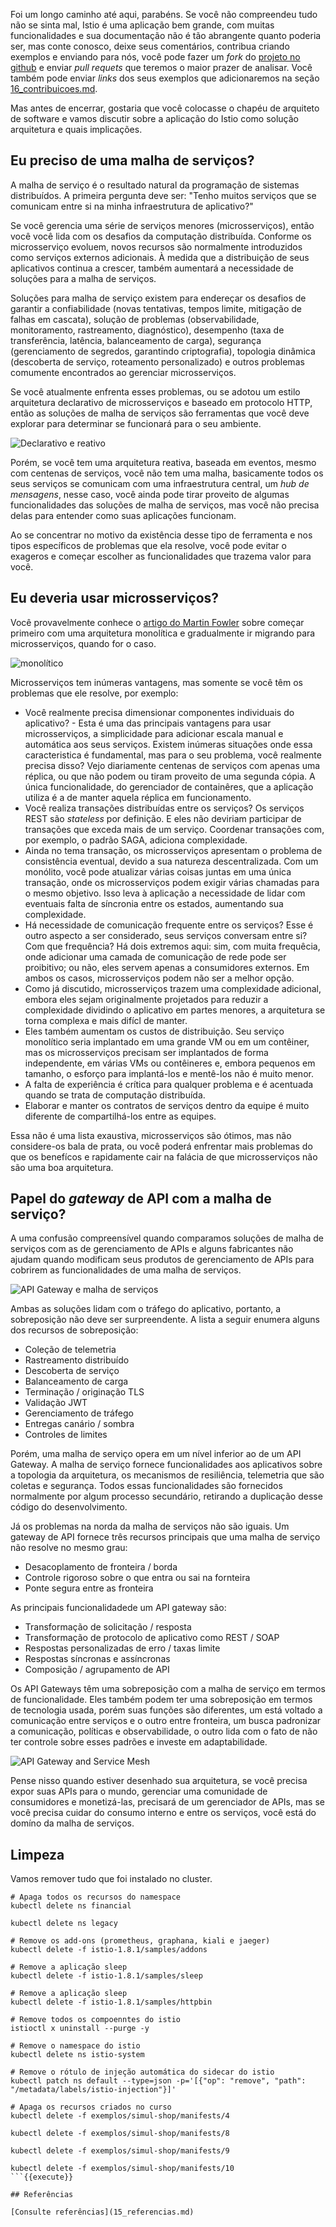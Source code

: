 Foi um longo caminho até aqui, parabéns. Se você não compreendeu tudo não se sinta mal, Istio é uma aplicação bem grande, com muitas funcionalidades e sua documentação não é tão abrangente quanto poderia ser, mas conte conosco, deixe seus comentários, contribua criando exemplos e enviando para nós, você pode fazer um _fork_ do [projeto no github](https://github.com/kdop-dev/istio-curso) e enviar _pull requets_ que teremos o maior prazer de analisar. Você também pode enviar _links_ dos seus exemplos que adicionaremos na seção [16_contribuicoes.md](16_contribuicoes.md).

Mas antes de encerrar, gostaria que você colocasse o chapéu de arquiteto de software e vamos discutir sobre a aplicação do Istio como solução arquitetura e quais implicações.

## Eu preciso de uma malha de serviços?

A malha de serviço é o resultado natural da programação de sistemas distribuídos. A primeira pergunta deve ser: "Tenho muitos serviços que se comunicam entre si na minha infraestrutura de aplicativo?"

Se você gerencia uma série de serviços menores (microsserviços), então você você lida com os desafios da computação distribuída. Conforme os microsserviço evoluem, novos recursos são normalmente introduzidos como serviços externos adicionais. À medida que a distribuição de seus aplicativos continua a crescer, também aumentará a necessidade de soluções para a malha de serviços.

Soluções para malha de serviço existem para endereçar os desafios de garantir a confiabilidade (novas tentativas, tempos limite, mitigação de falhas em cascata), solução de problemas (observabilidade, monitoramento, rastreamento, diagnóstico), desempenho (taxa de transferência, latência, balanceamento de carga), segurança (gerenciamento de segredos, garantindo criptografia), topologia dinâmica (descoberta de serviço, roteamento personalizado) e outros problemas comumente encontrados ao gerenciar microsserviços.

Se você atualmente enfrenta esses problemas, ou se adotou um estilo arquitetura declarativo de microsserviços e baseado em protocolo HTTP, então as soluções de malha de serviços são ferramentas que você deve explorar para determinar se funcionará para o seu ambiente.

![Declarativo e reativo](media/declarative_reactive.png)

Porém, se você tem uma arquitetura reativa, baseada em eventos, mesmo com centenas de serviços, você não tem uma malha, basicamente todos os seus serviços se comunicam com uma infraestrutura central, um _hub de mensagens_, nesse caso, você ainda pode tirar proveito de algumas funcionalidades das soluções de malha de serviços, mas você não precisa delas para entender como suas aplicações funcionam.

Ao se concentrar no motivo da existência desse tipo de ferramenta e nos tipos específicos de problemas que ela resolve, você pode evitar o exageros e começar escolher as funcionalidades que trazema valor para você.

## Eu deveria usar microsserviços?

Você provavelmente conhece o [artigo do Martin Fowler](https://martinfowler.com/bliki/MonolithFirst.html) sobre começar primeiro com uma arquitetura monolítica e gradualmente ir migrando para microsserviços, quando for o caso.

![monolítico](media/monolith.png)

Microsserviços tem inúmeras vantagens, mas somente se você têm os problemas que ele resolve, por exemplo:

* Você realmente precisa dimensionar componentes individuais do aplicativo? - Esta é uma das principais vantagens para usar microsserviços, a simplicidade para adicionar escala manual e automática aos seus serviços. Existem inúmeras situações onde essa caracteristica é fundamental, mas para o seu problema, você realmente precisa disso? Vejo diariamente centenas de serviços com apenas uma réplica, ou que não podem ou tiram proveito de uma segunda cópia. A única funcionalidade, do gerenciador de containêres, que a aplicação utiliza é a de manter aquela réplica em funcionamento.
* Você realiza transações distribuídas entre os serviços? Os serviços REST são _stateless_ por definição. E eles não deviriam participar de transações que exceda mais de um serviço. Coordenar transações com, por exemplo, o padrão SAGA, adiciona complexidade.
* Ainda no tema transação, os microsserviços apresentam o problema de consistência eventual, devido a sua natureza descentralizada. Com um monólito, você pode atualizar várias coisas juntas em uma única transação, onde os microsserviços podem exigir várias chamadas para o mesmo objetivo. Isso leva à aplicação a necessidade de lidar com eventuais falta de síncronia entre os estados, aumentando sua complexidade.
* Há necessidade de comunicação frequente entre os serviços? Esse é outro aspecto a ser considerado, seus serviços conversam entre si? Com que frequência? Há dois extremos aqui: sim, com muita frequêcia, onde adicionar uma camada de comunicação de rede pode ser proibitivo; ou não, eles servem apenas a consumidores externos. Em ambos os casos, microsserviços podem não ser a melhor opção.
* Como já discutido, microsserviços trazem uma complexidade adicional, embora eles sejam originalmente projetados para reduzir a complexidade dividindo o aplicativo em partes menores, a arquitetura se torna complexa e mais difícl de manter.
* Eles também aumentam os custos de distribuição. Seu serviço monolítico seria implantado em uma grande VM ou em um contêiner, mas os microsserviços precisam ser implantados de forma independente, em várias VMs ou contêineres e, embora pequenos em tamanho, o esforço para implantá-los e mentê-los não é muito menor.
* A falta de experiência é crítica para qualquer problema e é acentuada quando se trata de computação distribuída.
* Elaborar e manter os contratos de serviços dentro da equipe é muito diferente de compartilhá-los entre as equipes.

Essa não é uma lista exaustiva, microsserviços são ótimos, mas não considere-os bala de prata, ou você poderá enfrentar mais problemas do que os benefícos e rapidamente cair na falácia de que microsserviços não são uma boa arquitetura.

## Papel do _gateway_ de API com a malha de serviço?

A uma confusão compreensível quando comparamos soluções de malha de serviços com as de gerenciamento de APIs e alguns fabricantes não ajudam quando modificam seus produtos de gerenciamento de APIs para cobrirem as funcionalidades de uma malha de serviços.

![API Gateway e malha de serviços](media/api-gw-mesh.png)

Ambas as soluções lidam com o tráfego do aplicativo, portanto, a sobreposição não deve ser surpreendente. A lista a seguir enumera alguns dos recursos de sobreposição:

* Coleção de telemetria
* Rastreamento distribuído
* Descoberta de serviço
* Balanceamento de carga
* Terminação / originação TLS
* Validação JWT
* Gerenciamento de tráfego
* Entregas canário / sombra
* Controles de limites

Porém, uma malha de serviço opera em um nível inferior ao de um API Gateway. A malha de serviço fornece funcionalidades aos aplicativos sobre a topologia da arquitetura, os mecanismos de resiliência, telemetria que são coletas e segurança. Todos essas funcionalidades são fornecidos normalmente por algum processo secundário, retirando a duplicação desse código do desenvolvimento.

Já os problemas na norda da malha de serviços não são iguais. Um gateway de API fornece três recursos principais que uma malha de serviço não resolve no mesmo grau:

* Desacoplamento de fronteira / borda
* Controle rigoroso sobre o que entra ou sai na fornteira
* Ponte segura entre as fronteira

As principais funcionalidadede um API gateway são:

* Transformação de solicitação / resposta
* Transformação de protocolo de aplicativo como REST / SOAP
* Respostas personalizadas de erro / taxas limite
* Respostas síncronas e assíncronas
* Composição / agrupamento de API

Os API Gateways têm uma sobreposição com a malha de serviço em termos de funcionalidade. Eles também podem ter uma sobreposição em termos de tecnologia usada, porém suas funções são diferentes, um está voltado a comunicação entre serviços e o outro entre fronteira, um busca padronizar a comunicação, políticas e observabilidade, o outro lida com o fato de não ter controle sobre esses padrões e investe em adaptabilidade.

![API Gateway and Service Mesh](media/api-gateway-mesh.png)

Pense nisso quando estiver desenhado sua arquitetura, se você precisa expor suas APIs para o mundo, gerenciar uma comunidade de consumidores e monetizá-las, precisará de um gerenciador de APIs, mas se você precisa cuidar do consumo interno e entre os serviços, você está do domíno da malha de serviços.

## Limpeza

Vamos remover tudo que foi instalado no cluster.


```
# Apaga todos os recursos do namespace
kubectl delete ns financial

kubectl delete ns legacy

# Remove os add-ons (prometheus, graphana, kiali e jaeger)
kubectl delete -f istio-1.8.1/samples/addons

# Remove a aplicação sleep
kubectl delete -f istio-1.8.1/samples/sleep

# Remove a aplicação sleep
kubectl delete -f istio-1.8.1/samples/httpbin

# Remove todos os compoenntes do istio
istioctl x uninstall --purge -y

# Remove o namespace do istio
kubectl delete ns istio-system

# Remove o rótulo de injeção automática do sidecar do istio
kubectl patch ns default --type=json -p='[{"op": "remove", "path": "/metadata/labels/istio-injection"}]'

# Apaga os recursos criados no curso
kubectl delete -f exemplos/simul-shop/manifests/4

kubectl delete -f exemplos/simul-shop/manifests/8

kubectl delete -f exemplos/simul-shop/manifests/9

kubectl delete -f exemplos/simul-shop/manifests/10
```{{execute}}

## Referências

[Consulte referências](15_referencias.md)
